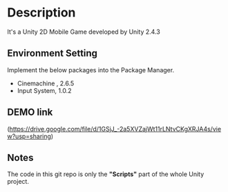 # Description
It's a Unity 2D Mobile Game developed by Unity 2.4.3
## Environment Setting
Implement the below packages into the Package Manager.
- Cinemachine , 2.6.5
- Input System, 1.0.2
## DEMO link
(https://drive.google.com/file/d/1GSjJ_-2a5XVZajWt11rLNtvCKgXRJA4s/view?usp=sharing)

## Notes
The code in this git repo is only the **"Scripts"** part of the whole Unity project.
